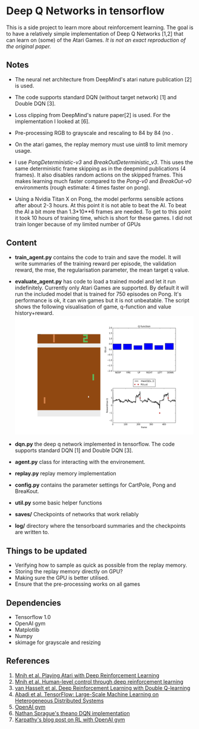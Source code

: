 # Deep Q Networks in tensorflow

This is a side project to learn more about reinforcement learning. 
The goal is to have a relatively simple implementation of Deep Q Networks [1,2] that can learn on (some) of the Atari Games. 
_It is not an exact reproduction of the original paper._

## Notes
* The neural net architecture from DeepMind's atari nature publication [2] is used.

* The code supports standard DQN (without target network) [1] and Double DQN [3].
* Loss clipping from DeepMind's nature paper[2] is used. For the implementation I looked at [6]. 
* Pre-processing RGB to grayscale and rescaling to 84 by 84 (no .
* On the atari games, the replay memory must use uint8 to limit memory usage.
* I use _PongDeterministic-v3_ and _BreakOutDeterministic_v3_. This uses the same deterministic frame skipping as in the deepmind publications (4 frames). It also disables random actions on the skipped frames. This makes learning much faster compared to the _Pong-v0_ and _BreakOut-v0_ environments (rough estimate: 4 times faster on pong). 
* Using a Nvidia Titan X on Pong, the model performs sensible actions after about 2-3 hours. At this point it is not able to beat the AI. To beat the AI a bit more than 1.3*10**6 frames are needed. To get to this point it took 10 hours of training time, which is short for these games. I did not train longer because of my limited number of GPUs

## Content
* **train_agent.py** contains the code to train and save the model. It will write summaries of the training reward per episode, the validation reward, the mse, the regularisation parameter, the mean target q value.
* **evaluate_agent.py** has code to load a trained model and let it run indefinitely. Currently only Atari Games are supported. By default it will run the included model that is trained for 750 episodes on Pong. It's performance is ok, it can win games but it is not unbeatable. The script shows the following visualisation of game, q-function and value history+reward.
![alt text](readme/evaluation_output.png?raw=true "evaluation visualisation")

* **dqn.py** the deep q network implemented in tensorflow. The code supports standard DQN [1] and Double DQN [3]. 
* **agent.py** class for interacting with the environement. 
* **replay.py** replay memory implementation
* **config.py** contains the parameter settings for CartPole, Pong and BreaKout.
* **util.py** some basic helper functions
* **saves/** Checkpoints of networks that work reliably
* **log/** directory where the tensorboard summaries and the checkpoints are written to.


## Things to be updated
* Verifying how to sample as quick as possible from the replay memory.
* Storing the replay memory directly on GPU?
* Making sure the GPU is better utilised. 
* Ensure that the pre-processing works on all games

## Dependencies
* Tensorflow 1.0
* OpenAI gym
* Matplotlib
* Numpy
* skimage for grayscale and resizing

## References
1. [Mnih et al. Playing Atari with Deep Reinforcement Learning](https://www.cs.toronto.edu/~vmnih/docs/dqn.pdf)
2. [Mnih et al. Human-level control through deep reinforcement learning](http://www.nature.com/nature/journal/v518/n7540/full/nature14236.html)
3. [van Hasselt et al. Deep Reinforcement Learning with Double Q-learning](https://arxiv.org/abs/1509.06461)
4. [Abadi et al. TensorFlow: Large-Scale Machine Learning on Heterogeneous Distributed Systems](https://research.google.com/pubs/pub45166.html)
5. [OpenAI gym](https://gym.openai.com)
6. [Nathan Sprague's theano DQN implementation](https://github.com/spragunr/deep_q_rl)
7. [Karpathy's blog post on RL with OpenAI gym](http://karpathy.github.io/2016/05/31/rl/)

